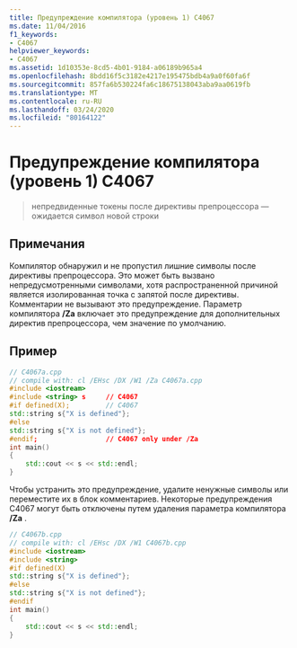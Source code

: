 ```yaml
---
title: Предупреждение компилятора (уровень 1) C4067
ms.date: 11/04/2016
f1_keywords:
- C4067
helpviewer_keywords:
- C4067
ms.assetid: 1d10353e-8cd5-4b01-9184-a06189b965a4
ms.openlocfilehash: 8bdd16f5c3182e4217e195475bdb4a9a0f60fa6f
ms.sourcegitcommit: 857fa6b530224fa6c18675138043aba9aa0619fb
ms.translationtype: MT
ms.contentlocale: ru-RU
ms.lasthandoff: 03/24/2020
ms.locfileid: "80164122"
---
```

# <a name="compiler-warning-level-1-c4067"></a>Предупреждение компилятора (уровень 1) C4067

> непредвиденные токены после директивы препроцессора — ожидается символ новой строки

## <a name="remarks"></a>Примечания

Компилятор обнаружил и не пропустил лишние символы после директивы препроцессора. Это может быть вызвано непредусмотренными символами, хотя распространенной причиной является изолированная точка с запятой после директивы. Комментарии не вызывают это предупреждение. Параметр компилятора **/Za** включает это предупреждение для дополнительных директив препроцессора, чем значение по умолчанию.

## <a name="example"></a>Пример

```cpp
// C4067a.cpp
// compile with: cl /EHsc /DX /W1 /Za C4067a.cpp
#include <iostream>
#include <string> s     // C4067
#if defined(X);         // C4067
std::string s{"X is defined"};
#else
std::string s{"X is not defined"};
#endif;                 // C4067 only under /Za
int main()
{
    std::cout << s << std::endl;
}
```

Чтобы устранить это предупреждение, удалите ненужные символы или переместите их в блок комментариев. Некоторые предупреждения C4067 могут быть отключены путем удаления параметра компилятора **/Za** .

```cpp
// C4067b.cpp
// compile with: cl /EHsc /DX /W1 C4067b.cpp
#include <iostream>
#include <string>
#if defined(X)
std::string s{"X is defined"};
#else
std::string s{"X is not defined"};
#endif
int main()
{
    std::cout << s << std::endl;
}
```
